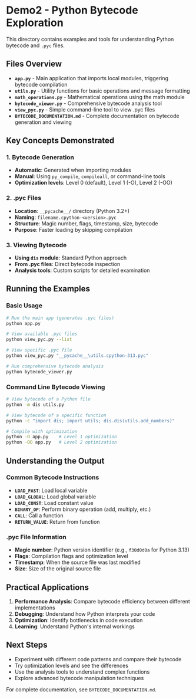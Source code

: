 # Demo2 - Python Bytecode Exploration

This directory contains examples and tools for understanding Python bytecode and `.pyc` files.

## Files Overview

- **`app.py`** - Main application that imports local modules, triggering bytecode compilation
- **`utils.py`** - Utility functions for basic operations and message formatting
- **`math_operations.py`** - Mathematical operations using the math module
- **`bytecode_viewer.py`** - Comprehensive bytecode analysis tool
- **`view_pyc.py`** - Simple command-line tool to view .pyc files
- **`BYTECODE_DOCUMENTATION.md`** - Complete documentation on bytecode generation and viewing

## Key Concepts Demonstrated

### 1. Bytecode Generation

- **Automatic**: Generated when importing modules
- **Manual**: Using `py_compile`, `compileall`, or command-line tools
- **Optimization levels**: Level 0 (default), Level 1 (-O), Level 2 (-OO)

### 2. .pyc Files

- **Location**: `__pycache__/` directory (Python 3.2+)
- **Naming**: `filename.cpython-<version>.pyc`
- **Structure**: Magic number, flags, timestamp, size, bytecode
- **Purpose**: Faster loading by skipping compilation

### 3. Viewing Bytecode

- **Using `dis` module**: Standard Python approach
- **From .pyc files**: Direct bytecode inspection
- **Analysis tools**: Custom scripts for detailed examination

## Running the Examples

### Basic Usage

```bash
# Run the main app (generates .pyc files)
python app.py

# View available .pyc files
python view_pyc.py --list

# View specific .pyc file
python view_pyc.py "__pycache__\utils.cpython-313.pyc"

# Run comprehensive bytecode analysis
python bytecode_viewer.py
```

### Command Line Bytecode Viewing

```bash
# View bytecode of a Python file
python -m dis utils.py

# View bytecode of a specific function
python -c "import dis; import utils; dis.dis(utils.add_numbers)"

# Compile with optimization
python -O app.py    # Level 1 optimization
python -OO app.py   # Level 2 optimization
```

## Understanding the Output

### Common Bytecode Instructions

- **`LOAD_FAST`**: Load local variable
- **`LOAD_GLOBAL`**: Load global variable
- **`LOAD_CONST`**: Load constant value
- **`BINARY_OP`**: Perform binary operation (add, multiply, etc.)
- **`CALL`**: Call a function
- **`RETURN_VALUE`**: Return from function

### .pyc File Information

- **Magic number**: Python version identifier (e.g., `f30d0d0a` for Python 3.13)
- **Flags**: Compilation flags and optimization level
- **Timestamp**: When the source file was last modified
- **Size**: Size of the original source file

## Practical Applications

1. **Performance Analysis**: Compare bytecode efficiency between different implementations
2. **Debugging**: Understand how Python interprets your code
3. **Optimization**: Identify bottlenecks in code execution
4. **Learning**: Understand Python's internal workings

## Next Steps

- Experiment with different code patterns and compare their bytecode
- Try optimization levels and see the differences
- Use the analysis tools to understand complex functions
- Explore advanced bytecode manipulation techniques

For complete documentation, see `BYTECODE_DOCUMENTATION.md`.
